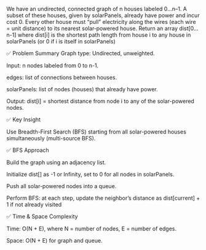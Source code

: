 We have an undirected, connected graph of n houses labeled 0…n–1. 
A subset of these houses, given by solarPanels, already have power and incur cost 0. 
Every other house must “pull” electricity along the wires (each wire = unit distance) to its nearest solar‐powered house. 
Return an array dist[0…n-1] where dist[i] is the shortest path length from house i to any house in solarPanels (or 0 if i is itself in solarPanels)

✅ Problem Summary 
Graph type: Undirected, unweighted. 

Input: n nodes labeled from 0 to n-1. 

edges: list of connections between houses. 

solarPanels: list of nodes (houses) that already have power. 

Output: dist[i] = shortest distance from node i to any of the solar-powered nodes.

✅ Key Insight 

Use Breadth-First Search (BFS) starting from all solar-powered houses simultaneously (multi-source BFS).

✅ BFS Approach

Build the graph using an adjacency list.

Initialize dist[] as -1 or Infinity, set to 0 for all nodes in solarPanels.

Push all solar-powered nodes into a queue.

Perform BFS: at each step, update the neighbor’s distance as dist[current] + 1 if not already visited

✅ Time & Space Complexity 

Time: O(N + E), where N = number of nodes, E = number of edges.

Space: O(N + E) for graph and queue.

